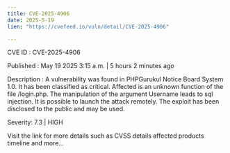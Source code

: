 ```yaml
---
title: CVE-2025-4906
date: 2025-5-19
lien: "https://cvefeed.io/vuln/detail/CVE-2025-4906"

---
```


CVE ID : CVE-2025-4906

Published :  May 19
2025
3:15 a.m. | 5 hours
2 minutes ago

Description : A vulnerability was found in PHPGurukul Notice Board System 1.0. It has been classified as critical. Affected is an unknown function of the file /login.php. The manipulation of the argument Username leads to sql injection. It is possible to launch the attack remotely. The exploit has been disclosed to the public and may be used.

Severity: 7.3 | HIGH

Visit the link for more details
such as CVSS details
affected products
timeline
and more...
